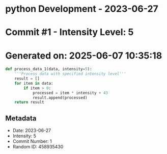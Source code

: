 ﻿# python Development - 2023-06-27
# Commit #1 - Intensity Level: 5
# Generated on: 2025-06-07 10:35:18
```python
def process_data_1(data, intensity=5):
    '''Process data with specified intensity level'''
    result = []
    for item in data:
        if item > 0:
            processed = item * intensity + 43
            result.append(processed)
    return result
```
## Metadata
- Date: 2023-06-27
- Intensity: 5
- Commit Number: 1
- Random ID: 458935430
